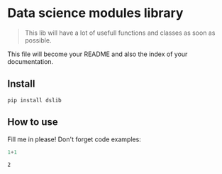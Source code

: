 # Data science modules library
> This lib will have a lot of usefull functions and classes as soon as possible.


This file will become your README and also the index of your documentation.

## Install

`pip install dslib`

## How to use

Fill me in please! Don't forget code examples:

```python
1+1
```




    2


